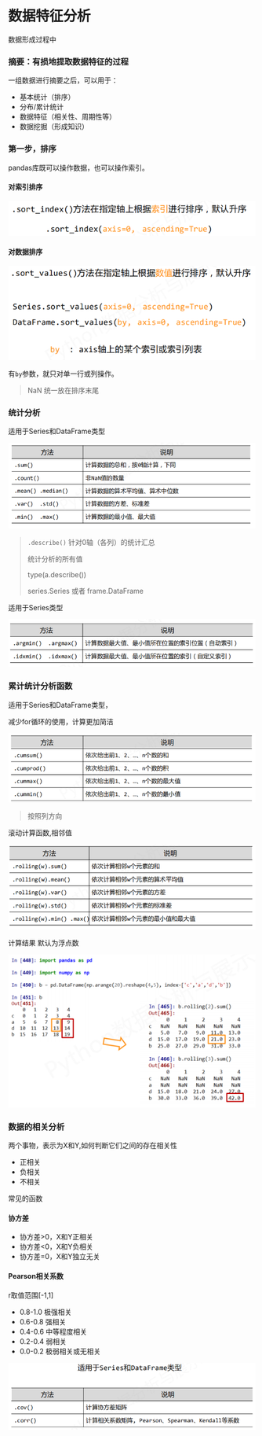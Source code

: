 # 数据特征分析

数据形成过程中

### **摘要**：有损地提取数据特征的过程

一组数据进行摘要之后，可以用于：

- 基本统计（排序）
- 分布/累计统计
- 数据特征（相关性、周期性等）
- 数据挖掘（形成知识）



### 第一步，排序

pandas库既可以操作数据，也可以操作索引。

#### 对索引排序

![sp190614_133123](./images/sp190614_133123.png)

#### 对数据排序

![sp190614_133247](./images/sp190614_133247.png)

有`by`参数，就只对单一行或列操作。

> NaN 统一放在排序末尾



### 统计分析

适用于Series和DataFrame类型

![sp190614_161407](./images/sp190614_161407.png)

> `.describe()` 针对0轴（各列）的统计汇总
>
> 统计分析的所有值
>
> type(a.describe())  
>
> series.Series 或者 frame.DataFrame

适用于Series类型

![sp190614_161711](./images/sp190614_161711.png)

### 累计统计分析函数

适用于Series和DataFrame类型，

减少for循环的使用，计算更加简洁

![sp190614_162049](./images/sp190614_162049.png)

> 按照列方向

滚动计算函数,相邻值

![sp190614_162235](./images/sp190614_162235.png)

计算结果 默认为浮点数

![sp190614_162400](./images/sp190614_162400.png)

### 数据的相关分析

两个事物，表示为X和Y,如何判断它们之间的存在相关性

- 正相关
- 负相关
- 不相关

常见的函数

#### 协方差

- 协方差>0，X和Y正相关
- 协方差<0，X和Y负相关
- 协方差=0，X和Y独立无关



#### Pearson相关系数

r取值范围[-1,1]

- 0.8-1.0  极强相关
- 0.6-0.8  强相关
- 0.4-0.6  中等程度相关
- 0.2-0.4  弱相关
- 0.0-0.2  极弱相关或无相关

![sp190614_163333](./images/sp190614_163333.png)